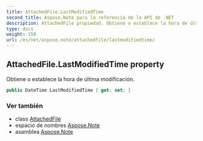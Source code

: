 ```yaml
---
title: AttachedFile.LastModifiedTime
second_title: Aspose.Note para la referencia de la API de .NET
description: AttachedFile propiedad. Obtiene o establece la hora de última modificación.
type: docs
weight: 150
url: /es/net/aspose.note/attachedfile/lastmodifiedtime/
---
```

## AttachedFile.LastModifiedTime property

Obtiene o establece la hora de última modificación.

```csharp
public DateTime LastModifiedTime { get; set; }
```

### Ver también

* class [AttachedFile](../)
* espacio de nombres [Aspose.Note](../../attachedfile/)
* asamblea [Aspose.Note](../../../)



